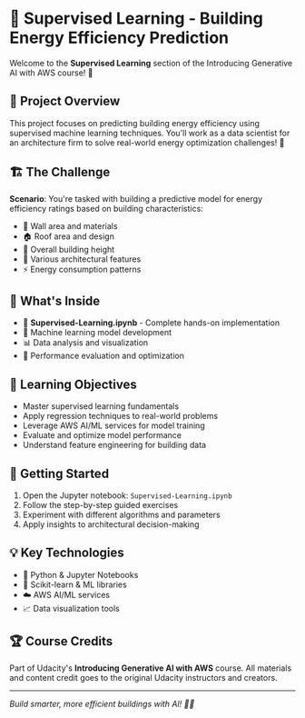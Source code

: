 # 🏢 Supervised Learning - Building Energy Efficiency Prediction

Welcome to the **Supervised Learning** section of the Introducing Generative AI with AWS course! 🎯

## 🌟 Project Overview

This project focuses on predicting building energy efficiency using supervised machine learning techniques. You'll work as a data scientist for an architecture firm to solve real-world energy optimization challenges! 🌱

## 🏗️ The Challenge

**Scenario**: You're tasked with building a predictive model for energy efficiency ratings based on building characteristics:

- 🧱 Wall area and materials
- 🏠 Roof area and design  
- 📏 Overall building height
- 🔧 Various architectural features
- ⚡ Energy consumption patterns

## 📁 What's Inside

- 📓 **Supervised-Learning.ipynb** - Complete hands-on implementation
- 🤖 Machine learning model development
- 📊 Data analysis and visualization
- 🎯 Performance evaluation and optimization

## 🎯 Learning Objectives

- Master supervised learning fundamentals
- Apply regression techniques to real-world problems
- Leverage AWS AI/ML services for model training
- Evaluate and optimize model performance
- Understand feature engineering for building data

## 🚀 Getting Started

1. Open the Jupyter notebook: `Supervised-Learning.ipynb`
2. Follow the step-by-step guided exercises
3. Experiment with different algorithms and parameters
4. Apply insights to architectural decision-making

## 💡 Key Technologies

- 🐍 Python & Jupyter Notebooks
- 🤖 Scikit-learn & ML libraries
- ☁️ AWS AI/ML services
- 📈 Data visualization tools

## 🏆 Course Credits

Part of Udacity's **Introducing Generative AI with AWS** course. All materials and content credit goes to the original Udacity instructors and creators.

---
*Build smarter, more efficient buildings with AI! 🏢✨*
